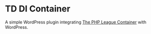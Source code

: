# TD DI Container

A simple WordPress plugin integrating [The PHP League Container](https://container.thephpleague.com/) with WordPress.
